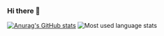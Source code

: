 ### Hi there 👋

[![Anurag's GitHub stats](https://github-readme-stats.vercel.app/api?username=sirfischer&count_private=true&show_icons=true&hide_border=true)](https://github.com/anuraghazra/github-readme-stats) ![Most used language stats](https://github-readme-stats.vercel.app/api/top-langs/?username=sirfischer&layout=compact&theme=buefy&hide_border=true)



<!--
**SirFischer/SirFischer** is a ✨ _special_ ✨ repository because its `README.md` (this file) appears on your GitHub profile.

Here are some ideas to get you started:

- 🔭 I’m currently working on ...
- 🌱 I’m currently learning ...
- 👯 I’m looking to collaborate on ...
- 🤔 I’m looking for help with ...
- 💬 Ask me about ...
- 📫 How to reach me: ...
- 😄 Pronouns: ...
- ⚡ Fun fact: ...
-->
